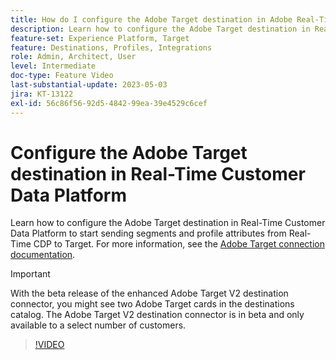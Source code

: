 ```yaml
---
title: How do I configure the Adobe Target destination in Adobe Real-Time CDP?
description: Learn how to configure the Adobe Target destination in Real-Time Customer Data Platform to start sending segments and profile attributes from Real-Time CDP to Target.
feature-set: Experience Platform, Target
feature: Destinations, Profiles, Integrations
role: Admin, Architect, User
level: Intermediate
doc-type: Feature Video
last-substantial-update: 2023-05-03
jira: KT-13122
exl-id: 56c86f56-92d5-4842-99ea-39e4529c6cef
---
```

# Configure the Adobe Target destination in Real-Time Customer Data Platform

Learn how to configure the Adobe Target destination in Real-Time Customer Data Platform to start sending segments and profile attributes from Real-Time CDP to Target. For more information, see the [Adobe Target connection documentation](https://experienceleague.adobe.com/docs/experience-platform/destinations/catalog/personalization/adobe-target-connection.html).

>[!IMPORTANT]
>
>With the beta release of the enhanced Adobe Target V2 destination connector, you might see two Adobe Target cards in the destinations catalog. The Adobe Target V2 destination connector is in beta and only available to a select number of customers. 

>[!VIDEO](https://video.tv.adobe.com/v/3418799/?learn=on)
